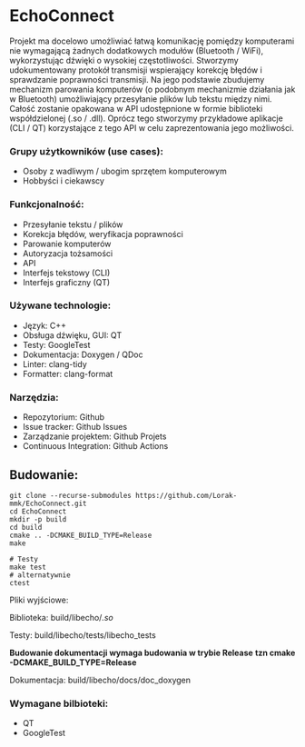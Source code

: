 # EchoConnect

Projekt ma docelowo umożliwiać łatwą komunikację pomiędzy komputerami nie wymagającą żadnych dodatkowych modułów (Bluetooth / WiFi), wykorzystując dźwięki o wysokiej częstotliwości. Stworzymy udokumentowany protokół transmisji wspierający korekcję błędów i sprawdzanie poprawności transmisji. Na jego podstawie zbudujemy mechanizm parowania komputerów (o podobnym mechanizmie działania jak w Bluetooth) umożliwiający przesyłanie plików lub tekstu między nimi. Całość zostanie opakowana w API udostępnione w formie biblioteki współdzielonej (.so / .dll). Oprócz tego stworzymy przykładowe aplikacje (CLI / QT) korzystające z tego API w celu zaprezentowania jego możliwości.


### Grupy użytkowników (use cases):
-   Osoby z wadliwym / ubogim sprzętem komputerowym
-   Hobbyści i ciekawscy

### Funkcjonalność:
-   Przesyłanie tekstu / plików
-   Korekcja błędów, weryfikacja poprawności
-   Parowanie komputerów
-   Autoryzacja tożsamości
-   API
-   Interfejs tekstowy (CLI)
-   Interfejs graficzny (QT)

### Używane technologie:
-   Język: C++
-   Obsługa dźwięku, GUI: QT
-   Testy: GoogleTest
-   Dokumentacja: Doxygen / QDoc
-   Linter: clang-tidy
-   Formatter: clang-format

### Narzędzia:
-   Repozytorium: Github
-   Issue tracker: Github Issues
-   Zarządzanie projektem: Github Projets
-   Continuous Integration: Github Actions


## Budowanie:
```shell script
git clone --recurse-submodules https://github.com/Lorak-mmk/EchoConnect.git
cd EchoConnect
mkdir -p build
cd build
cmake .. -DCMAKE_BUILD_TYPE=Release
make

# Testy
make test
# alternatywnie
ctest
```

Pliki wyjściowe:

Biblioteka: build/libecho/*.so*

Testy: build/libecho/tests/libecho_tests

**Budowanie dokumentacji wymaga budowania w trybie Release**
**tzn cmake -DCMAKE_BUILD_TYPE=Release**

Dokumentacja: build/libecho/docs/doc_doxygen

### Wymagane bilbioteki:
- QT
- GoogleTest
